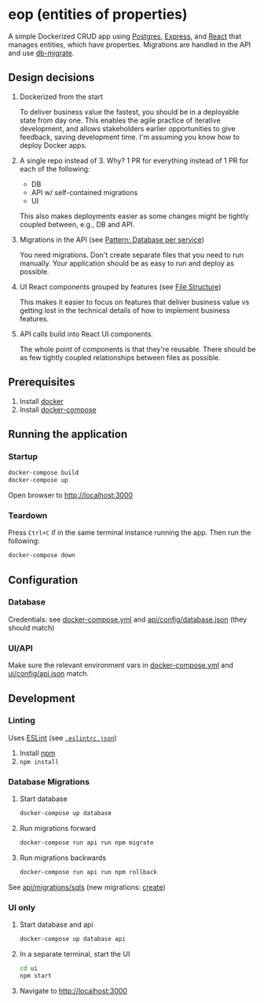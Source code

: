 # eop (entities of properties)

A simple Dockerized CRUD app using [Postgres](https://www.postgresql.org/),  [Express](https://expressjs.com/), and [React](https://reactjs.org/) that manages entities, which have properties.
Migrations are handled in the API and use [db-migrate](https://github.com/db-migrate/node-db-migrate).

## Design decisions

1. Dockerized from the start

   To deliver business value the fastest, you should be in a deployable state from day one. This enables the agile practice of iterative development, and allows stakeholders earlier opportunities to give feedback, saving development time. I'm assuming you know how to deploy Docker apps.

2. A single repo instead of 3. Why? 1 PR for everything instead of 1 PR for each of the following:

    - DB
    - API w/ self-contained migrations
    - UI

   This also makes deployments easier as some changes might be tightly coupled between, e.g., DB and API.

3. Migrations in the API (see [Pattern: Database per service](https://microservices.io/patterns/data/database-per-service.html))

   You need migrations. Don't create separate files that you need to run manually. Your application should be as easy to run and deploy as possible.

4. UI React components grouped by features (see [File Structure](https://reactjs.org/docs/faq-structure.html#grouping-by-features-or-routes))

   This makes it easier to focus on features that deliver business value vs getting lost in the technical details of how to implement business features.

5. API calls build into React UI components.

   The whole point of components is that they're reusable. There should be as few tightly coupled relationships between files as possible.

## Prerequisites

1. Install [docker](https://docs.docker.com/install/)
2. Install [docker-compose](https://docs.docker.com/compose/install/)

## Running the application

### Startup

```bash
docker-compose build
docker-compose up
```

Open browser to [http://localhost:3000](http://localhost:3000)

### Teardown

Press `Ctrl+C` if in the same terminal instance running the app.
Then run the following:

```bash
docker-compose down
```

## Configuration

### Database

Credentials: see [docker-compose.yml](docker-compose.yml) and [api/config/database.json](api/config/database.json) (they should match)

### UI/API

Make sure the relevant environment vars in [docker-compose.yml](docker-compose.yml) and [ui/config/api.json](ui/config/api.json) match.

## Development

### Linting

Uses [ESLint](https://eslint.org/) (see [`.eslintrc.json`](.eslintrc.json))

1. Install [npm](https://www.npmjs.com/get-npm)
2. `npm install`

### Database Migrations

1. Start database

    ```bash
    docker-compose up database
    ```

2. Run migrations forward

    ```bash
    docker-compose run api run npm migrate
    ```

3. Run migrations backwards

    ```bash
    docker-compose run api run npm rollback
    ```
See [api/migrations/sqls](api/migrations/sqls) (new migrations: [create](https://db-migrate.readthedocs.io/en/latest/Getting%20Started/commands/#create))

### UI only

1. Start database and api
    ```bash
    docker-compose up database api
    ```
2. In a separate terminal, start the UI
    ```bash
    cd ui
    npm start
    ```
3. Navigate to [http://localhost:3000](http://localhost:3000)
